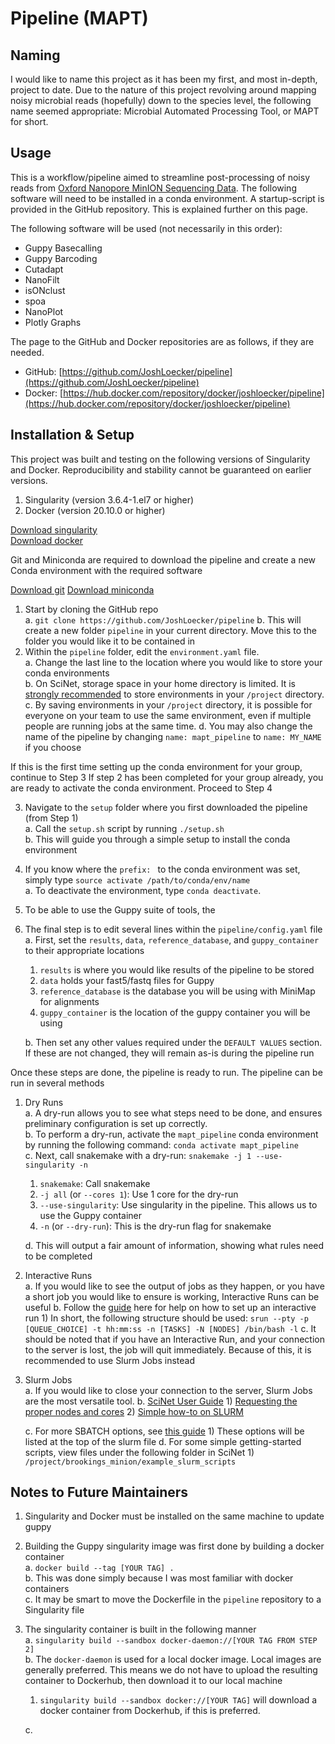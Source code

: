 Pipeline (MAPT)
===============

Naming
------
I would like to name this project as it has been my first, and most in-depth, project to date. 
Due to the nature of this project revolving around mapping noisy microbial reads (hopefully) down to the species level, 
the following name seemed appropriate: Microbial Automated Processing Tool, or MAPT for short.


Usage
-----

This is a workflow/pipeline aimed to streamline post-processing of noisy reads from [Oxford Nanopore MinION Sequencing Data](https://www.nanoporetech.com). The following software will need to be installed in a conda environment. A startup-script is provided in the GitHub repository. This is explained further on this page.

The following software will be used (not necessarily in this order):
- Guppy Basecalling
- Guppy Barcoding
- Cutadapt
- NanoFilt
- isONclust
- spoa
- NanoPlot
- Plotly Graphs

The page to the GitHub and Docker repositories are as follows, if they are needed.
- GitHub: [https://github.com/JoshLoecker/pipeline](https://github.com/JoshLoecker/pipeline)
- Docker: [https://hub.docker.com/repository/docker/joshloecker/pipeline](https://hub.docker.com/repository/docker/joshloecker/pipeline)

Installation & Setup
--------------------

This project was built and testing on the following versions of Singularity and Docker. Reproducibility and stability cannot be guaranteed on earlier versions.
1. Singularity (version 3.6.4-1.el7 or higher)
2. Docker (version 20.10.0 or higher)

[Download singularity](https://singularity.lbl.gov/)  
[Download docker](https://www.docker.com/products/docker-desktop)

Git and Miniconda are required to download the pipeline and create a new Conda environment with the required software

[Download git](https://git-scm.com/downloads)
[Download miniconda](https://docs.conda.io/en/latest/miniconda.html)

1. Start by cloning the GitHub repo  
    a. `git clone https://github.com/JoshLoecker/pipeline`
    b. This will create a new folder `pipeline` in your current directory. Move this to the folder you would like it to be contained in
2. Within the `pipeline` folder, edit the `environment.yaml` file.  
    a. Change the last line to the location where you would like to store your conda environments  
    b. On SciNet, storage space in your home directory is limited. It is [strongly recommended](https://scinet.usda.gov/guide/ceres/#quotas-on-home-and-project-directories) to store environments in your `/project` directory.  
    c. By saving environments in your `/project` directory, it is possible for everyone on your team to use the same environment, even if multiple people are running jobs at the same time.
    d. You may also change the name of the pipeline by changing `name: mapt_pipeline` to `name: MY_NAME` if you choose
   
If this is the first time setting up the conda environment for your group, continue to Step 3
If step 2 has been completed for your group already, you are ready to activate the conda environment. Proceed to Step 4

3. Navigate to the `setup` folder where you first downloaded the pipeline (from Step 1)  
    a. Call the `setup.sh` script by running `./setup.sh`  
    b. This will guide you through a simple setup to install the conda environment  
4. If you know where the `prefix: ` to the conda environment was set, simply type `source activate /path/to/conda/env/name`  
    a. To deactivate the environment, type `conda deactivate`.  
5. To be able to use the Guppy suite of tools, the 
5. The final step is to edit several lines within the `pipeline/config.yaml` file  
    a. First, set the `results`, `data`, `reference_database`, and `guppy_container` to their appropriate locations  
	1) `results` is where you would like results of the pipeline to be stored  
	2) `data` holds your fast5/fastq files for Guppy  
	3) `reference_database` is the database you will be using with MiniMap for alignments  
	4) `guppy_container` is the location of the guppy container you will be using  
	
	b. Then set any other values required under the `DEFAULT VALUES` section. If these are not changed, they will remain as-is during the pipeline run  

Once these steps are done, the pipeline is ready to run. The pipeline can be run in several methods
1. Dry Runs  
	a. A dry-run allows you to see what steps need to be done, and ensures preliminary configuration is set up correctly.  
    b. To perform a dry-run, activate the `mapt_pipeline` conda environment by running the following command: `conda activate mapt_pipeline`  
    c. Next, call snakemake with a dry-run: `snakemake -j 1 --use-singularity -n`  
    1) `snakemake`: Call snakemake  
	2) `-j all` (or `--cores 1`): Use 1 core for the dry-run  
	3) `--use-singularity`: Use singularity in the pipeline. This allows us to use the Guppy container  
	4) `-n` (or `--dry-run`): This is the dry-run flag for snakemake  
	
	d. This will output a fair amount of information, showing what rules need to be completed  
2. Interactive Runs  
   a. If you would like to see the output of jobs as they happen, or you have a short job you would like to ensure is working, Interactive Runs can be useful
   b. Follow the [guide](https://scinet.usda.gov/guide/ceres/#interactive-mode) here for help on how to set up an interactive run
	   1) In short, the following structure should be used: `srun --pty -p [QUEUE_CHOICE] -t hh:mm:ss -n [TASKS] -N [NODES] /bin/bash -l`
   c. It should be noted that if you have an Interactive Run, and your connection to the server is lost, the job will quit immediately. Because of this, it is recommended to use Slurm Jobs instead
3. Slurm Jobs  
	a. If you would like to close your connection to the server, Slurm Jobs are the most versatile tool.
    b. [SciNet User Guide](https://scinet.usda.gov/guide/ceres/)
        1) [Requesting the proper nodes and cores](https://scinet.usda.gov/guide/ceres/#requesting-the-proper-number-of-nodes-and-cores)
        2) [Simple how-to on SLURM](https://scinet.usda.gov/guide/ceres/#batch-mode)
	
	c. For more SBATCH options, see [this guide](https://osirim.irit.fr/site/en/articles/sbatch-options)
        1) These options will be listed at the top of the slurm file
    d. For some simple getting-started scripts, view files under the following folder in SciNet
        1) `/project/brookings_minion/example_slurm_scripts`



Notes to Future Maintainers
---------------------------
1. Singularity and Docker must be installed on the same machine to update guppy
2. Building the Guppy singularity image was first done by building a docker container  
	a. `docker build --tag [YOUR TAG] .`  
    b. This was done simply because I was most familiar with docker containers  
    c. It may be smart to move the Dockerfile in the `pipeline` repository to a Singularity file  
3. The singularity container is built in the following manner  
	a. `singularity build --sandbox docker-daemon://[YOUR TAG FROM STEP 2]`  
	b. The `docker-daemon` is used for a local docker image. Local images are generally preferred. This means we do not have to upload the resulting container to Dockerhub, then download it to our local machine  
	1) `singularity build --sandbox docker://[YOUR TAG]` will download a docker container from Dockerhub, if this is preferred.  
    
	c. 

